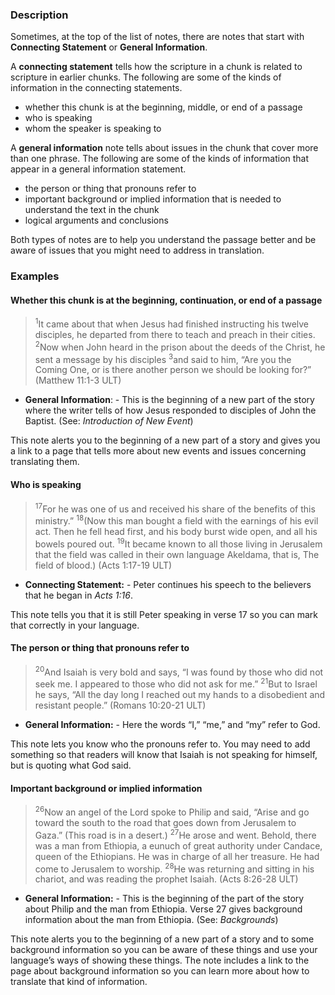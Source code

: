 
### Description

Sometimes, at the top of the list of notes, there are notes that start with **Connecting Statement** or **General Information**.

A **connecting statement** tells how the scripture in a chunk is related to scripture in earlier chunks.  The following are some of the kinds of information in the connecting statements.

* whether this chunk is at the beginning, middle, or end of a passage
* who is speaking
* whom the speaker is speaking to

A **general information** note tells about issues in the chunk that cover more than one phrase.  The following are some of the kinds of information that appear in a general information statement.

* the person or thing that pronouns refer to
* important background or implied information that is needed to understand the text in the chunk
* logical arguments and conclusions

Both types of notes are to help you understand the passage better and be aware of issues that you might need to address in translation.

### Examples

#### Whether this chunk is at the beginning, continuation, or end of a passage

><sup>1</sup>It came about that when Jesus had finished instructing his twelve disciples, he departed from there to teach and preach in their cities. <sup>2</sup>Now when John heard in the prison about the deeds of the Christ, he sent a message by his disciples <sup>3</sup>and said to him, “Are you the Coming One, or is there another person we should be looking for?” (Matthew 11:1-3 ULT)

* **General Information**: - This is the beginning of a new part of the story where the writer tells of how Jesus responded to disciples of John the Baptist. (See: *Introduction of New Event*)

This note alerts you to the beginning of a new part of a story and gives you a link to a page that tells more about new events and issues concerning translating them.

#### Who is speaking

> <sup>17</sup>For he was one of us and received his share of the benefits of this ministry.” <sup>18</sup>(Now this man bought a field with the earnings of his evil act. Then he fell head first, and his body burst wide open, and all his bowels poured out. <sup>19</sup>It became known to all those living in Jerusalem that the field was called in their own language Akeldama, that is, The field of blood.) (Acts 1:17-19 ULT)


* **Connecting Statement:** - Peter continues his speech to the believers that he began in *Acts 1:16*.

This note tells you that it is still Peter speaking in verse 17 so you can mark that correctly in your language.

#### The person or thing that pronouns refer to

><sup>20</sup>And Isaiah is very bold and says,
>“I was found by those who did not seek me.
>I appeared to those who did not ask for me.”
><sup>21</sup>But to Israel he says, “All the day long I reached out my hands
>to a disobedient and resistant people.” (Romans 10:20-21 ULT)


* **General Information:** - Here the words “I,” “me,” and “my” refer to God.

This note lets you know who the pronouns refer to. You may need to add something so that readers will know that Isaiah is not speaking for himself, but is quoting what God said.

#### Important background or implied information

> <sup>26</sup>Now an angel of the Lord spoke to Philip and said, “Arise and go toward the south to the road that goes down from Jerusalem to Gaza.” (This road is in a desert.) <sup>27</sup>He arose and went. Behold, there was a man from Ethiopia, a eunuch of great authority under Candace, queen of the Ethiopians. He was in charge of all her treasure. He had come to Jerusalem to worship. <sup>28</sup>He was returning and sitting in his chariot, and was reading the prophet Isaiah. (Acts 8:26-28 ULT)


* **General Information:** - This is the beginning of the part of the story about Philip and the man from Ethiopia. Verse 27 gives background information about the man from Ethiopia. (See: *Backgrounds*)

This note alerts you to the beginning of a new part of a story and to some background information so you can be aware of these things and use your language’s ways of showing these things. The note includes a link to the page about background information so you can learn more about how to translate that kind of information.